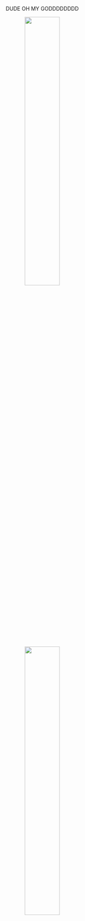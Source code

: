 <p align= center> DUDE OH MY GODDDDDDDD 
<p align="center" width="500%">
    <img width="43%" src="https://64.media.tumblr.com/9e21e24841aa54801dfc073ec706bb92/802af986875fd7c6-f3/s640x960/edb8199f3df0ee24c29bf07e88d0c98db6c41deb.jpg"> 
</p>
<p align="center" width="500%">
    <img width="43%" src="https://64.media.tumblr.com/cc50100a864b91d0e98fb41c5bdc7d80/21eaec86f84e6af4-d6/s400x600/26126446dd4c712e41973032995ec8b62e53899a.jpg"> 
</p>
